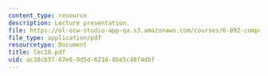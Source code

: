 ```yaml
---
content_type: resource
description: Lecture presentation.
file: https://ol-ocw-studio-app-qa.s3.amazonaws.com/courses/6-892-computational-models-of-discourse-spring-2004/ac38cb3767e69d5d62188be5c48f4dbf_lec18.pdf
file_type: application/pdf
resourcetype: Document
title: lec18.pdf
uid: ac38cb37-67e6-9d5d-6218-8be5c48f4dbf
---
```

